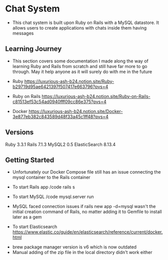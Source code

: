 # Chat System
- This chat system is built upon Ruby on Rails with a MySQL datastore. It allows users to create applications with chats inside them having messages

## Learning Journey
- This section covers some documentation I made along the way of learning Ruby and Rails from scratch and still have far more to go through. May it help anyone as it will surely do with me in the future

- Ruby
  https://luxurious-ash-b24.notion.site/Ruby-b29719d95ae6421397f507417e663796?pvs=4

- Ruby on Rails
  https://luxurious-ash-b24.notion.site/Ruby-on-Rails-c81513ef53c54ad0940fff09cc86e375?pvs=4

- Docker
  https://luxurious-ash-b24.notion.site/Docker-3e877eb382c843589d48f33a45c1ff48?pvs=4

## Versions
Ruby 3.3.1
Rails 7.1.3
MySQL2 0.5
ElasticSearch 8.13.4

## Getting Started
- Unfortunately our Docker Compose file still has an issue connecting the mysql container to the Rails container

- To start Rails app
/code rails s

- To start MySQL
/code mysql.server run
* MySQL faced connection issues if rails new app -d=mysql wasn't the initial creation command of Rails, no matter adding it to Gemfile to install later as a gem

- To start Elasticsearch
https://www.elastic.co/guide/en/elasticsearch/reference/current/docker.html
* brew package manager version is v6 which is now outdated
* Manual adding of the zip file in the local directory didn't work either

